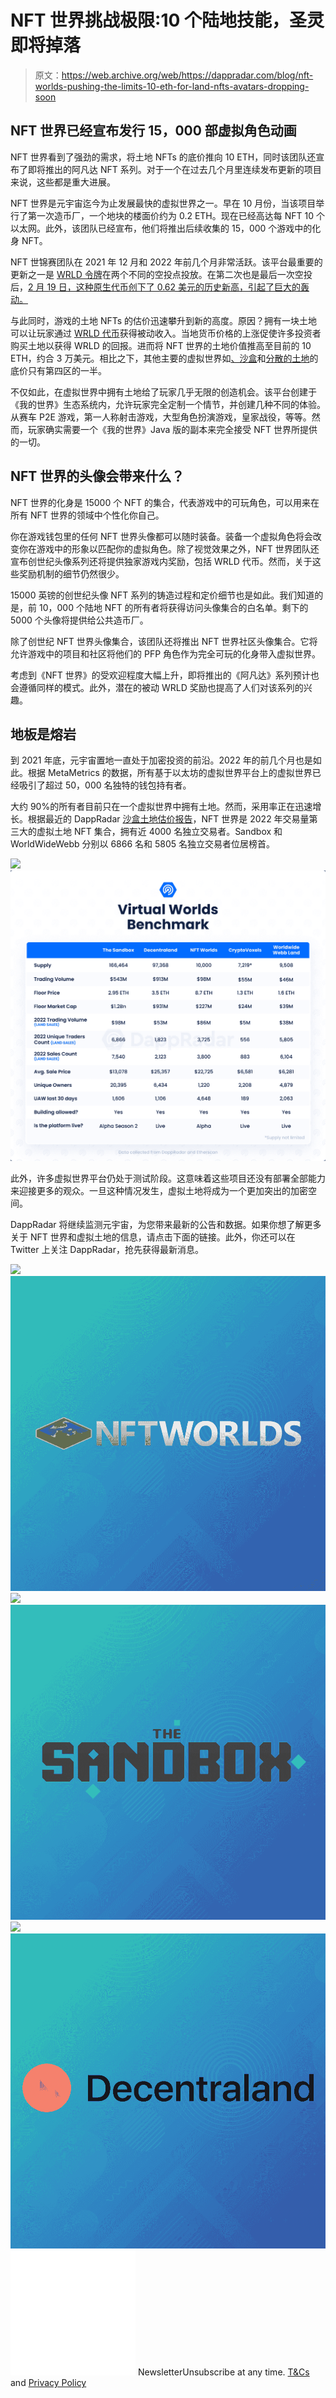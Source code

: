 # NFT 世界挑战极限:10 个陆地技能，圣灵即将掉落

> 原文：<https://web.archive.org/web/https://dappradar.com/blog/nft-worlds-pushing-the-limits-10-eth-for-land-nfts-avatars-dropping-soon>

## NFT 世界已经宣布发行 15，000 部虚拟角色动画

NFT 世界看到了强劲的需求，将土地 NFTs 的底价推向 10 ETH，同时该团队还宣布了即将推出的阿凡达 NFT 系列。对于一个在过去几个月里连续发布更新的项目来说，这些都是重大进展。

NFT 世界是元宇宙迄今为止发展最快的虚拟世界之一。早在 10 月份，当该项目举行了第一次造币厂，一个地块的楼面价约为 0.2 ETH。现在已经高达每 NFT 10 个以太网。此外，该团队已经宣布，他们将推出后续收集的 15，000 个游戏中的化身 NFT。

NFT 世锦赛团队在 2021 年 12 月和 2022 年前几个月非常活跃。该平台最重要的更新之一是 [WRLD 令牌](https://web.archive.org/web/20230111231407/https://dappradar.com/hub/token/eth/WRLD?from=0xd5d86fc8d5c0ea1ac1ac5dfab6e529c9967a45e9)在两个不同的空投点投放。在第二次也是最后一次空投后，[2 月 19 日，这种原生代币创下了 0.62 美元的历史新高，引起了巨大的轰动。](https://web.archive.org/web/20230111231407/https://dappradar.com/blog/final-wrld-airdrop-for-nft-holders/)

与此同时，游戏的土地 NFTs 的估价迅速攀升到新的高度。原因？拥有一块土地可以让玩家通过 [WRLD 代币](https://web.archive.org/web/20230111231407/https://dappradar.com/hub/token/eth/WRLD?from=0xd5d86fc8d5c0ea1ac1ac5dfab6e529c9967a45e9)获得被动收入。当地货币价格的上涨促使许多投资者购买土地以获得 WRLD 的回报。进而将 NFT 世界的土地价值推高至目前的 10 ETH，约合 3 万美元。相比之下，其他主要的虚拟世界如[、沙盒](https://web.archive.org/web/20230111231407/https://dappradar.com/ethereum/marketplaces/the-sandbox-marketplace)和[分散的土地](https://web.archive.org/web/20230111231407/https://dappradar.com/hub/token/eth/MANA/ETH?from=0x0f5d2fb29fb7d3cfee444a200298f468908cc942)的底价只有第四区的一半。

不仅如此，在虚拟世界中拥有土地给了玩家几乎无限的创造机会。该平台创建于《我的世界》生态系统内，允许玩家完全定制一个情节，并创建几种不同的体验。从赛车 P2E 游戏，第一人称射击游戏，大型角色扮演游戏，皇家战役，等等。然而，玩家确实需要一个《我的世界》Java 版的副本来完全接受 NFT 世界所提供的一切。

## NFT 世界的头像会带来什么？

NFT 世界的化身是 15000 个 NFT 的集合，代表游戏中的可玩角色，可以用来在所有 NFT 世界的领域中个性化你自己。

你在游戏钱包里的任何 NFT 世界头像都可以随时装备。装备一个虚拟角色将会改变你在游戏中的形象以匹配你的虚拟角色。除了视觉效果之外，NFT 世界团队还宣布创世纪头像系列还将提供独家游戏内奖励，包括 WRLD 代币。然而，关于这些奖励机制的细节仍然很少。

15000 英镑的创世纪头像 NFT 系列的铸造过程和定价细节也是如此。我们知道的是，前 10，000 个陆地 NFT 的所有者将获得访问头像集合的白名单。剩下的 5000 个头像将提供给公共造币厂。

除了创世纪 NFT 世界头像集合，该团队还将推出 NFT 世界社区头像集合。它将允许游戏中的项目和社区将他们的 PFP 角色作为完全可玩的化身带入虚拟世界。

考虑到《NFT 世界》的受欢迎程度大幅上升，即将推出的《阿凡达》系列预计也会遵循同样的模式。此外，潜在的被动 WRLD 奖励也提高了人们对该系列的兴趣。

## 地板是熔岩

到 2021 年底，元宇宙置地一直处于加密投资的前沿。2022 年的前几个月也是如此。根据 MetaMetrics 的数据，所有基于以太坊的虚拟世界平台上的虚拟世界已经吸引了超过 50，000 名独特的钱包持有者。

大约 90%的所有者目前只在一个虚拟世界中拥有土地。然而，采用率正在迅速增长。根据最近的 DappRadar [沙盒土地估价报告](https://web.archive.org/web/20230111231407/https://dappradar.com/blog/the-sandbox-land-valuation-report/#comparison)，NFT 世界是 2022 年交易量第三大的虚拟土地 NFT 集合，拥有近 4000 名独立交易者。Sandbox 和 WorldWideWebb 分别以 6866 名和 5805 名独立交易者位居榜首。

![](img/80095d22ba05030020d9e0949e37053a.png)![NFT Worlds](img/7a3502113d21123ef79b15198bfaa47a.png)

此外，许多虚拟世界平台仍处于测试阶段。这意味着这些项目还没有部署全部能力来迎接更多的观众。一旦这种情况发生，虚拟土地将成为一个更加突出的加密空间。

DappRadar 将继续监测元宇宙，为您带来最新的公告和数据。如果你想了解更多关于 NFT 世界和虚拟土地的信息，请点击下面的链接。此外，你还可以在 Twitter 上关注 DappRadar，抢先获得最新消息。

[](https://web.archive.org/web/20230111231407/https://dappradar.com/ethereum/games/nft-worlds)[![](img/708b88958c4ef21e9d35343890d666ab.png)<picture>![NFT Worlds](img/1f5ae8782c3928c78eb9179f367a2ce4.png)</picture>](https://web.archive.org/web/20230111231407/https://dappradar.com/ethereum/games/nft-worlds)[](https://web.archive.org/web/20230111231407/https://dappradar.com/ethereum/marketplaces/the-sandbox-marketplace)[![](img/708b88958c4ef21e9d35343890d666ab.png)<picture>![](img/44c3ef466629ac75f502948d5aee7677.png)</picture>](https://web.archive.org/web/20230111231407/https://dappradar.com/ethereum/marketplaces/the-sandbox-marketplace)[](https://web.archive.org/web/20230111231407/https://dappradar.com/hub/token/eth/MANA/ETH?from=0x0f5d2fb29fb7d3cfee444a200298f468908cc942)[![](img/708b88958c4ef21e9d35343890d666ab.png)<picture>![](img/dead8f23f6ec3fe42b0cacf40ba968fe.png)</picture>](https://web.archive.org/web/20230111231407/https://dappradar.com/hub/token/eth/MANA/ETH?from=0x0f5d2fb29fb7d3cfee444a200298f468908cc942)![](img/6d5a4a2d609c56e1a5771717e54ba759.png) NewsletterUnsubscribe at any time. [T&Cs](https://web.archive.org/web/20230111231407/https://dappradar.com/terms) and [Privacy Policy](https://web.archive.org/web/20230111231407/https://dappradar.com/privacy-policy)
